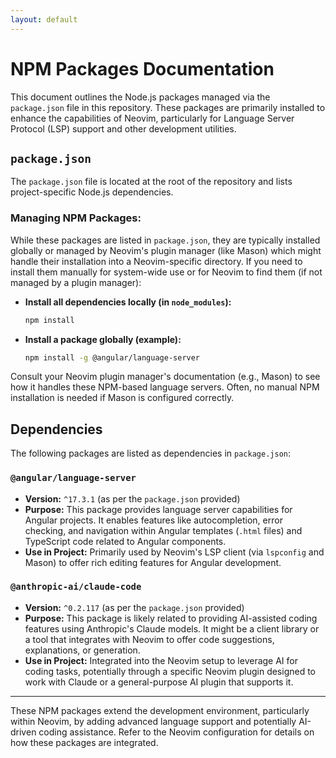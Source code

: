 ```yaml
---
layout: default
---
```


# NPM Packages Documentation

This document outlines the Node.js packages managed via the `package.json` file in this repository. These packages are primarily installed to enhance the capabilities of Neovim, particularly for Language Server Protocol (LSP) support and other development utilities.

## `package.json`

The `package.json` file is located at the root of the repository and lists project-specific Node.js dependencies.

### Managing NPM Packages:

While these packages are listed in `package.json`, they are typically installed globally or managed by Neovim's plugin manager (like Mason) which might handle their installation into a Neovim-specific directory. If you need to install them manually for system-wide use or for Neovim to find them (if not managed by a plugin manager):

*   **Install all dependencies locally (in `node_modules`):**
    ```bash
    npm install
    ```
*   **Install a package globally (example):**
    ```bash
    npm install -g @angular/language-server
    ```

Consult your Neovim plugin manager's documentation (e.g., Mason) to see how it handles these NPM-based language servers. Often, no manual NPM installation is needed if Mason is configured correctly.

## Dependencies

The following packages are listed as dependencies in `package.json`:

### `@angular/language-server`
*   **Version:** `^17.3.1` (as per the `package.json` provided)
*   **Purpose:** This package provides language server capabilities for Angular projects. It enables features like autocompletion, error checking, and navigation within Angular templates (`.html` files) and TypeScript code related to Angular components.
*   **Use in Project:** Primarily used by Neovim's LSP client (via `lspconfig` and Mason) to offer rich editing features for Angular development.

### `@anthropic-ai/claude-code`
*   **Version:** `^0.2.117` (as per the `package.json` provided)
*   **Purpose:** This package is likely related to providing AI-assisted coding features using Anthropic's Claude models. It might be a client library or a tool that integrates with Neovim to offer code suggestions, explanations, or generation.
*   **Use in Project:** Integrated into the Neovim setup to leverage AI for coding tasks, potentially through a specific Neovim plugin designed to work with Claude or a general-purpose AI plugin that supports it.

---
These NPM packages extend the development environment, particularly within Neovim, by adding advanced language support and potentially AI-driven coding assistance. Refer to the Neovim configuration for details on how these packages are integrated.
